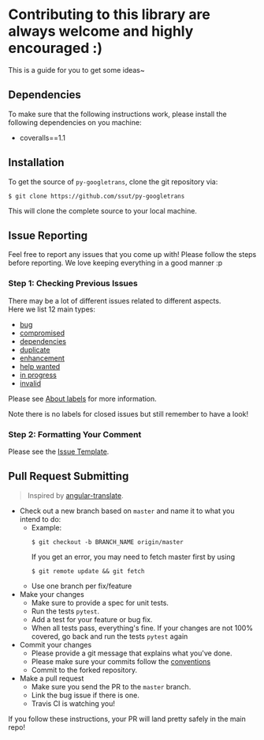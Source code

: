 # Contributing to this library are always welcome and highly encouraged :)

This is a guide for you to get some ideas~

## Dependencies

To make sure that the following instructions work, please install the following dependencies
on you machine:

- coveralls==1.1

## Installation

To get the source of `py-googletrans`, clone the git repository via:

````
$ git clone https://github.com/ssut/py-googletrans
````
This will clone the complete source to your local machine.

## Issue Reporting

Feel free to report any issues that you come up with!
Please follow the steps before reporting. We love keeping everything in a good manner :p

### Step 1: Checking Previous Issues

There may be a lot of different issues related to different aspects.  
Here we list 12 main types:  

* [bug](https://github.com/ssut/py-googletrans/labels/bug)
* [compromised](https://github.com/ssut/py-googletrans/labels/compromised)
* [dependencies](https://github.com/ssut/py-googletrans/labels/dependencies)
* [duplicate](https://github.com/ssut/py-googletrans/labels/duplicate)
* [enhancement](https://github.com/ssut/py-googletrans/labels/enhancement)
* [help wanted](https://github.com/ssut/py-googletrans/labels/help%20wanted)
* [in progress](https://github.com/ssut/py-googletrans/labels/help%20wanted)
* [invalid](https://github.com/ssut/py-googletrans/labels/invalid)  

Please see [About labels](https://docs.github.com/en/github/managing-your-work-on-github/about-labels) for more information.  

Note there is no labels for closed issues but still remember to have a look!  

### Step 2: Formatting Your Comment

Please see the [Issue Template](ISSUE_TEMPLATE.md).

## Pull Request Submitting

> Inspired by [angular-translate](https://github.com/angular-translate/angular-translate/blob/master/CONTRIBUTING.md).  
- Check out a new branch based on <code>master</code> and name it to what you intend to do:
  - Example:
    ````
    $ git checkout -b BRANCH_NAME origin/master
    ````
    If you get an error, you may need to fetch master first by using
    ````
    $ git remote update && git fetch
    ````
  - Use one branch per fix/feature
- Make your changes
  - Make sure to provide a spec for unit tests.
  - Run the tests ``pytest``.
  - Add a test for your feature or bug fix.
  - When all tests pass, everything's fine. If your changes are not 100% covered, go back and 
    run the tests ``pytest`` again
- Commit your changes
  - Please provide a git message that explains what you've done.
  - Please make sure your commits follow the [conventions](https://www.conventionalcommits.org/en/v1.0.0/)
  - Commit to the forked repository.
- Make a pull request
  - Make sure you send the PR to the <code>master</code> branch.
  - Link the bug issue if there is one.
  - Travis CI is watching you!

If you follow these instructions, your PR will land pretty safely in the main repo!  
  